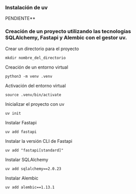 ### Instalación de uv

PENDIENTE**
### Creación de un proyecto utilizando las tecnologías SQLAlchemy, Fastapi y Alembic con el gestor uv.

Crear un directorio para el proyecto
``` 
mkdir nombre_del_directorio
```

Creación de un entorno virtual

```
python3 -m venv .venv
```
Activación del entorno virtual

```
source .venv/bin/activate
```

Inicializar el proyecto con uv

```
uv init
```

Instalar Fastapi 

```
uv add fastapi
```

Instalar la versión CLI de Fastapi

```
uv add "fastapi[standard]"
```

Instalar SQLAlchemy

```
uv add sqlalchemy==2.0.23
```

Instalar Alembic

```
uv add alembic==1.13.1
```
